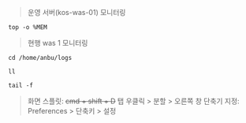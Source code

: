 > 운영 서버(kos-was-01) 모니터링
```shell
top -o %MEM
```

> 현행 was 1 모니터링
```shell
cd /home/anbu/logs

ll

tail -f
```


> 화면 스플릿: ~~cmd + shift + D~~ 탭 우클릭 > 분할 > 오른쪽
> 창 단축기 지정: Preferences > 단축키 > 설정